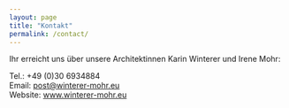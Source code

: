 ```yaml
---
layout: page
title: "Kontakt"
permalink: /contact/
---
```


Ihr erreicht uns über unsere Architektinnen Karin Winterer und Irene Mohr:  
  
Tel.: +49 (0)30 6934884  
Email: [post@winterer-mohr.eu](mailto:post@winterer-mohr.eu)  
Website: <a href="https://www.winterer-mohr.eu/" target="_blank">www.winterer-mohr.eu</a>  